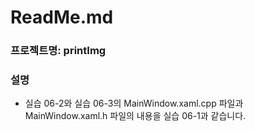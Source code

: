 # ReadMe.md

### 프로젝트명: printImg
### 설명
- 실습 06-2와 실습 06-3의 MainWindow.xaml.cpp 파일과 MainWindow.xaml.h 파일의 내용을 실습 06-1과 같습니다.
